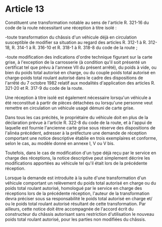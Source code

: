 # Article 13

Constituent une transformation notable au sens de l'article R. 321-16 du code de la route nécessitant une réception à titre isolé :

-toute transformation du châssis d'un véhicule déjà en circulation susceptible de modifier sa situation au regard des articles R. 312-1 à R. 312-18, R. 314-1 à R. 316-10 et R. 318-1 à R. 318-8 du code de la route ;

-toute modification des indications d'ordre technique figurant sur la carte grise, à l'exception de la carrosserie (à condition qu'il soit présenté un certificat tel que prévu à l'annexe VII du présent arrêté), du poids à vide, ou bien du poids total autorisé en charge, ou du couple poids total autorisé en charge-poids total roulant autorisé dans le cadre des dispositions de l'arrêté du 7 octobre 1982 relatif aux modalités d'application des articles R. 321-20 et R. 317-9 du code de la route.

Une réception à titre isolé est également nécessaire lorsqu'un véhicule a été reconstitué à partir de pièces détachées ou lorsqu'une personne veut remettre en circulation un véhicule usagé démuni de carte grise.

Dans tous les cas précités, le propriétaire du véhicule doit en plus de la déclaration prévue à l'article R. 322-8 du code de la route, et à l'appui de laquelle est fournie l'ancienne carte grise sous réserve des dispositions de l'alinéa précédent, adresser à la préfecture une demande de réception comportant une notice descriptive établie en trois exemplaires et conforme, selon le cas, au modèle donné en annexe I, V ou V bis.

Toutefois, dans le cas de modification d'un type déjà reçu par le service en charge des réceptions, la notice descriptive peut simplement décrire les modifications apportées au véhicule tel qu'il était lors de la précédente réception.

Lorsque la demande est introduite à la suite d'une transformation d'un véhicule comportant un relèvement du poids total autorisé en charge ou du poids total roulant autorisé, homologué par le service en charge des réceptions lors de la précédente réception, l'auteur de la transformation devra préciser sous sa responsabilité le poids total autorisé en charge et/ ou le poids total roulant autorisé résultant de cette transformation. Par ailleurs, cette notice doit être accompagnée de l'accord écrit du constructeur du châssis autorisant sans restriction d'utilisation le nouveau poids total roulant autorisé, pour les parties non modifiées du châssis.
